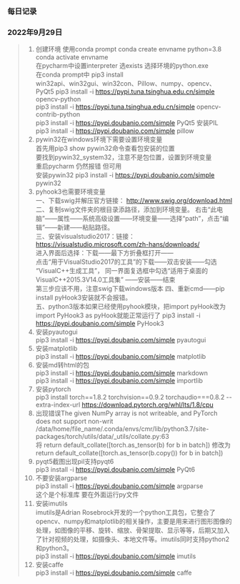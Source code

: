 ### 每日记录

### 2022年9月29日

>1. 创建环境
    使用conda prompt conda create envname python=3.8  
    conda activate envname  
    在pycharm中设置interpreter 选exists 选择环境的python.exe  
    在conda prompt中 pip3 install  
    win32api、win32gui、win32con、Pillow、numpy、opencv、PyQt5 
    pip3 install -i https://pypi.tuna.tsinghua.edu.cn/simple opencv-python  
    pip3 install -i https://pypi.tuna.tsinghua.edu.cn/simple opencv-contrib-python    
    pip3 install -i https://pypi.doubanio.com/simple PyQt5 
    安装PIL pip3 install -i https://pypi.doubanio.com/simple  pillow 
>2. pywin32在windows环境下需要设置环境变量  
    首先用pip3 show pywin32命令查看包安装的位置  
    要找到pywin32_system32，注意不是包位置，设置到环境变量  
    重启pycharm 仍然报错 但可用  
    安装pywin32 pip3 install -i https://pypi.doubanio.com/simple pywin32 
>3. pyhook3也需要环境变量  
    一、下载swig并解压官方链接： http://www.swig.org/download.html  
    二、复制swig文件夹的根目录添路径，添加到环境变量。
       右击“此电脑”——属性——系统高级设置——环境变量——选择“path”，点击“编辑”——新建——粘贴路径。  
    三、安装visualstudio2017：链接：https://visualstudio.microsoft.com/zh-hans/downloads/  
       进入界面后选择：下载——最下方折叠框打开——  
       点击“用于VisualStudio2017的工具”的下载——双击安装——勾选
       “VisualC++生成工具”，
       同一界面复选框中勾选“适用于桌面的VisualC++2015.3V14.0工具集”
       ——安装——结束  
       第三步应该不用，注意swig下载windows版本
    四、重新cmd——pip install pyHook3安装就不会报错。   
    五、python3版本如果已经使用pyhook模块，把import pyHook改为 import PyHook3 as pyHook就能正常运行了
    pip3 install -i https://pypi.doubanio.com/simple PyHook3
>4. 安装pyautogui  
   pip3 install -i https://pypi.doubanio.com/simple pyautogui  
>5. 安装matplotlib  
   pip3 install -i https://pypi.doubanio.com/simple matplotlib  
>6. 安装md转html的包  
   pip3 install -i https://pypi.doubanio.com/simple markdown  
   pip3 install -i https://pypi.doubanio.com/simple importlib  
>7. 安装pytorch  
   pip3 install torch==1.8.2 torchvision==0.9.2 torchaudio===0.8.2 --extra-index-url 
   https://download.pytorch.org/whl/lts/1.8/cpu  
>8. 出现错误The given NumPy array is not writeable, and PyTorch does not support non-writ  
   /data/home/file_name/.conda/envs/cmr/lib/python3.7/site-packages/torch/utils/data/_utils/collate.py:63  
  将 return default_collate([torch.as_tensor(b) for b in batch])
  修改为 return default_collate([torch.as_tensor(b.copy()) for b in batch])
>9. pyqt5截图出现pil支持pyqt6   
  pip3 install -i https://pypi.doubanio.com/simple PyQt6  
>10. 不要安装argparse  
  pip3 install -i https://pypi.doubanio.com/simple argparse    
  这个是个标准库 要在外面运行py文件
>11. 安装imutils  
  imutils是Adrian Rosebrock开发的一个python工具包，它整合了opencv、numpy和matplotlib的相关操作，主要是用来进行图形图像的处理，如图像的平移、旋转、缩放、骨架提取、显示等等，后期又加入了针对视频的处理，如摄像头、本地文件等。imutils同时支持python2和python3。  
  pip3 install -i https://pypi.doubanio.com/simple imutils    
>12.  安装caffe  
  pip3 install -i https://pypi.doubanio.com/simple caffe  
